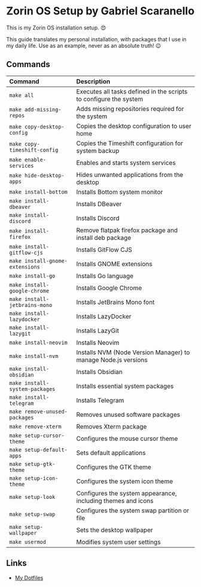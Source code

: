 # Zorin OS Setup by Gabriel Scaranello

This is my Zorin OS installation setup. 😍

This guide translates my personal installation, with packages that I use in my daily life. Use as an example, never as an absolute truth! 😉

## Commands

| Command                         | Description                                                       |
| :------------------------------ | :---------------------------------------------------------------- |
| `make all`                      | Executes all tasks defined in the scripts to configure the system |
| `make add-missing-repos`        | Adds missing repositories required for the system                 |
| `make copy-desktop-config`      | Copies the desktop configuration to user home                     |
| `make copy-timeshift-config`    | Copies the Timeshift configuration for system backup              |
| `make enable-services`          | Enables and starts system services                                |
| `make hide-desktop-apps`        | Hides unwanted applications from the desktop                      |
| `make install-bottom`           | Installs Bottom system monitor                                    |
| `make install-dbeaver`          | Installs DBeaver                                                  |
| `make install-discord`          | Installs Discord                                                  |
| `make install-firefox`          | Remove flatpak firefox package and install deb package            |
| `make install-gitflow-cjs`      | Installs GitFlow CJS                                              |
| `make install-gnome-extensions` | Installs GNOME extensions                                         |
| `make install-go`               | Installs Go language                                              |
| `make install-google-chrome`    | Installs Google Chrome                                            |
| `make install-jetbrains-mono`   | Installs JetBrains Mono font                                      |
| `make install-lazydocker`       | Installs LazyDocker                                               |
| `make install-lazygit`          | Installs LazyGit                                                  |
| `make install-neovim`           | Installs Neovim                                                   |
| `make install-nvm`              | Installs NVM (Node Version Manager) to manage Node.js versions    |
| `make install-obsidian`         | Installs Obsidian                                                 |
| `make install-system-packages`  | Installs essential system packages                                |
| `make install-telegram`         | Installs Telegram                                                 |
| `make remove-unused-packages`   | Removes unused software packages                                  |
| `make remove-xterm`             | Removes Xterm package                                             |
| `make setup-cursor-theme`       | Configures the mouse cursor theme                                 |
| `make setup-default-apps`       | Sets default applications                                         |
| `make setup-gtk-theme`          | Configures the GTK theme                                          |
| `make setup-icon-theme`         | Configures the system icon theme                                  |
| `make setup-look`               | Configures the system appearance, including themes and icons      |
| `make setup-swap`               | Configures the system swap partition or file                      |
| `make setup-wallpaper`          | Sets the desktop wallpaper                                        |
| `make usermod`                  | Modifies system user settings                                     |

## Links

- [My Dotfiles](https://github.com/gabrielscaranello/dotfiles)
